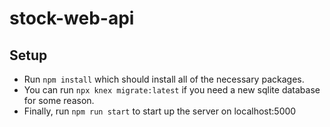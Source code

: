 # stock-web-api

## Setup
- Run `npm install` which should install all of the necessary packages.
- You can run `npx knex migrate:latest` if you need a new sqlite database for some reason.  
- Finally, run `npm run start` to start up the server on localhost:5000